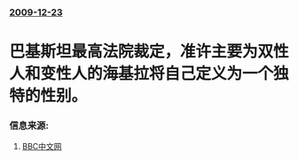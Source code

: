 ### [2009-12-23](/news/2009/12/23/index.md)

##### 
# 巴基斯坦最高法院裁定，准许主要为双性人和变性人的海基拉将自己定义为一个独特的性别。




### 信息来源:

1. [BBC中文网](http://www.bbc.co.uk/zhongwen/simp/world/2009/12/091223_pakistan_eunuch.shtml)
